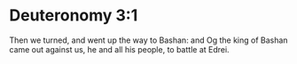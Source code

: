 # Deuteronomy 3:1

Then we turned, and went up the way to Bashan: and Og the king of Bashan came out against us, he and all his people, to battle at Edrei.